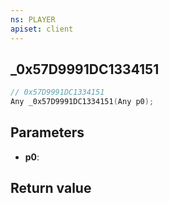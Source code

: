 ```yaml
---
ns: PLAYER
apiset: client
---
```

## _0x57D9991DC1334151

```c
// 0x57D9991DC1334151
Any _0x57D9991DC1334151(Any p0);
```


## Parameters
* **p0**:

## Return value

